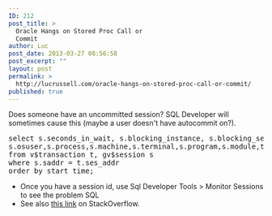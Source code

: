 ```yaml
---
ID: 212
post_title: >
  Oracle Hangs on Stored Proc Call or
  Commit
author: Luc
post_date: 2013-03-27 08:56:58
post_excerpt: ""
layout: post
permalink: >
  http://lucrussell.com/oracle-hangs-on-stored-proc-call-or-commit/
published: true
---
```

Does someone have an uncommitted session? SQL Developer will sometimes cause this (maybe a user doesn't have autocommit on?).

<pre class="lang:default decode:true" title="Find blocking sessions">select s.seconds_in_wait, s.blocking_instance, s.blocking_session, s.event, t.start_time,s.sid,s.serial#,s.username,s.status,s.schemaname,
s.osuser,s.process,s.machine,s.terminal,s.program,s.module,to_char(s.logon_time,'DD/MON/YY HH24:MI:SS') logon_time
from v$transaction t, gv$session s
where s.saddr = t.ses_addr
order by start_time;</pre>
- Once you have a session id, use Sql Developer Tools &gt; Monitor Sessions to see the problem SQL
- See also <a title="Link to StackOverflow" href="http://stackoverflow.com/questions/10352300/use-gvsession-to-tell-if-a-query-is-hanging">this link</a> on StackOverflow.